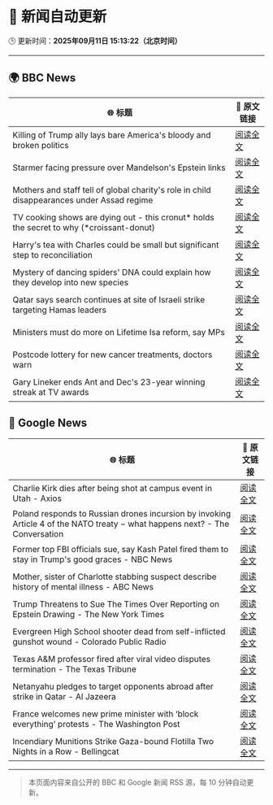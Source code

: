 # 🧠 新闻自动更新

🕒 更新时间：**2025年09月11日 15:13:22（北京时间）**

---

## 🌍 BBC News

| 🌐 标题 | 🔗 原文链接 |
|--------|-------------|
| Killing of Trump ally lays bare America's bloody and broken politics | [阅读全文](https://www.bbc.com/news/articles/cm2z9z4m22ro?at_medium=RSS&at_campaign=rss) |
| Starmer facing pressure over Mandelson's Epstein links | [阅读全文](https://www.bbc.com/news/articles/cwy9jqn0vyjo?at_medium=RSS&at_campaign=rss) |
| Mothers and staff tell of global charity's role in child disappearances under Assad regime | [阅读全文](https://www.bbc.com/news/articles/c4g53e4zdjpo?at_medium=RSS&at_campaign=rss) |
| TV cooking shows are dying out - this cronut* holds the secret to why (*croissant-donut) | [阅读全文](https://www.bbc.com/news/articles/c0jq1d63l7lo?at_medium=RSS&at_campaign=rss) |
| Harry's tea with Charles could be small but significant step to reconciliation | [阅读全文](https://www.bbc.com/news/articles/cly0e0e7p0jo?at_medium=RSS&at_campaign=rss) |
| Mystery of dancing spiders' DNA could explain how they develop into new species | [阅读全文](https://www.bbc.com/news/articles/c4gzl2zj72jo?at_medium=RSS&at_campaign=rss) |
| Qatar says search continues at site of Israeli strike targeting Hamas leaders | [阅读全文](https://www.bbc.com/news/articles/crme74p9gn2o?at_medium=RSS&at_campaign=rss) |
| Ministers must do more on Lifetime Isa reform, say MPs | [阅读全文](https://www.bbc.com/news/articles/cge27j499yyo?at_medium=RSS&at_campaign=rss) |
| Postcode lottery for new cancer treatments, doctors warn | [阅读全文](https://www.bbc.com/news/articles/c4gz3py0dwvo?at_medium=RSS&at_campaign=rss) |
| Gary Lineker ends Ant and Dec's 23-year winning streak at TV awards | [阅读全文](https://www.bbc.com/news/articles/cg7dgd394kno?at_medium=RSS&at_campaign=rss) |

## 📰 Google News

| 🌐 标题 | 🔗 原文链接 |
|--------|-------------|
| Charlie Kirk dies after being shot at campus event in Utah - Axios | [阅读全文](https://news.google.com/rss/articles/CBMifkFVX3lxTE1ReTF0LXBBWFYycnJQeTBReEV6UzhrNEg1Q1pUUnlBM25XN2w0TjZFaExWMFJLWlkxWm05clV2a3BobVlyd0tEWXlrZk5RNUFxbUpjeERmbGs1SWdiNk1iQWJRVkdzeUlmRWhOem94d2hERjN2MnBJZjJobDdEdw?oc=5) |
| Poland responds to Russian drones incursion by invoking Article 4 of the NATO treaty − what happens next? - The Conversation | [阅读全文](https://news.google.com/rss/articles/CBMi0wFBVV95cUxQSUNKc2h2eGtNa292TWM3emJzMll2NldNVE9vRHZTdHhDbGlQalBFZUdRQWhrSGhoczhkRGJNcHRGSW1JOE9XS0lpTF9ZQXViQ2pXU0V4eHY3UkgxTEJrWjcxVzdZVnRfTVM2U012RHZtZWh1cWJ0ZmxwcnRxdWJjZlQySVVYTjNUSVVYejhEdTNhSTVCYzMtaHJDS1JIU2ExSWlYXzVqajZCdnVYUUR2ZE4yWDIyRXFlWWJxejV0cWJGT0dHN3ZucURSX0VaQVN4djU0?oc=5) |
| Former top FBI officials sue, say Kash Patel fired them to stay in Trump's good graces - NBC News | [阅读全文](https://news.google.com/rss/articles/CBMizgFBVV95cUxPNVhON1gxay1iSHByWEFoejhEeDFweFh1cUh4RUQ1b1ZmTUl5OXJNYjh2R2x4SThZTEpPVDV3MzB2aENhN2ZvYzZXMUR4Q1pVNlJjMGo3bzVTOGljUkota3U4cHdaMzBIUEZNNU1YNjVWMnMwV21WNXh6aTNTWUQ5RVFUUWd1ZnhwTXUzbTJUdmZlcmQ5ZEhRLW5VU0RabnJERVFzYzY3a0cwb1c5ZEFzUFl4Y1hnYTBrOWkwQXFyVEotdHhBaHN0QjBSY0d3d9IBVkFVX3lxTE4tZmhIb21UcDExQ204T0xJeS1HQnh1ck9XQ3RxZXFFeHk3ZUZLdThNdEw2ejgxUjQ0RVo4dWJ5N0U3RVlBdWRmUThWTHJHNVdlZTNLb293?oc=5) |
| Mother, sister of Charlotte stabbing suspect describe history of mental illness - ABC News | [阅读全文](https://news.google.com/rss/articles/CBMirgFBVV95cUxNTkY5WFh6VmVOREI5c2hqS1ZDVWZPamI0c2J5NUIyWDc3S2JfZXlpcEhQWWY1SmtRcVZVNXY2eDJGQ0x2QVp2V3h3bXBuMDJ5b0FpTzlFMXI0REtRaDNCTmQwdVRVQzNCang5V0NTR1NhMHlHMmdQZU1pekI1blp0VjVtcUdDYzdLalZrcnZlMlZsT3VOY0NjVXk1b0ZmOVFIYnlZV25MVFpkblBhUUE?oc=5) |
| Trump Threatens to Sue The Times Over Reporting on Epstein Drawing - The New York Times | [阅读全文](https://news.google.com/rss/articles/CBMiiwFBVV95cUxQZ2NmWnkzRWF0X2tFRk5reThQVTQ3WW9JbXBDcXJKRTQ5aURiZDBmYUpvbU1nbXVhRV9sRF9rM3JPM3dxS3I5X3pHRm50RWZESGVKVkRkTUp0akIwS3cteUpxLUMzNHdIVW5mM0FTQldNYVRyaGZYSEFjeG91Skt5bEhmRmZkU1NFRWJ3?oc=5) |
| Evergreen High School shooter dead from self-inflicted gunshot wound - Colorado Public Radio | [阅读全文](https://news.google.com/rss/articles/CBMib0FVX3lxTE85cDdVTTBjZl9PYlBiUFpla1FtYldXZE84VHRUR0NGUlpwR3VIckRzem42M2NTUGxuVTBBU3hXWk5RQ3lkdmJtTVB1VUo5Zjd1NkpqZno3akNBWnNuVlZjVXphalBPQm5MRGVzUEFvWQ?oc=5) |
| Texas A&M professor fired after viral video disputes termination - The Texas Tribune | [阅读全文](https://news.google.com/rss/articles/CBMilAFBVV95cUxNbUtVckNkbUt0QUxHVEtBWm04V1ZLTGlKUVZTVi1tYVNRX2tHOVdzZS1JVzNMWXNHWm8tT2tUN2lMWjdmZmZHWFEwRm9tQktGbGtqT3ctbXJhQWxMN05iSUdNbmFJSVM4Mlg4T2s4TFBOZE4wbnJ1NThvZ184T1FPaUw1M3FISlJGT1otelJMNDNqNVFS?oc=5) |
| Netanyahu pledges to target opponents abroad after strike in Qatar - Al Jazeera | [阅读全文](https://news.google.com/rss/articles/CBMipwFBVV95cUxNVHhrMzktREl6MklSdUNXRzdydUNFVGdkVDl1aFhKcHNteFdMVUFITWZ3OU9hU0ZqZElYWVVadnBfVHFZbmRhb2FaU1FrdzV3ZUpSRG1rdFhnQ2xkWDhuUTJ6Wkp6blJOcVdGR1EtQW5IR2d4eDN4ejdLQV9YMDFJX2RMQXhFTmd3eXJVU2QyUV9ZMXBwZk1XcTZ5bmM1d1FIbDM5QmprSdIBrAFBVV95cUxORTdtYmtMbzAwT1ZINVZKb0pFa1FHMkxrWkNLeXNVcE54T3o2WTRLTDBEblItUDVqT1RkLXpyakdRSi1nNmxjRzc0VmREb2ZPMUhpbjhiOWlYcVpKSWx2VWIzYTFHbFpiS1lHVUozanJndkxzTmhYVXQ4aWt2TjNCVXFSSXh6N3NRMVF0VWdQNm8tbGE3MVlSX3lDelV3ajdzLVFOeEJnQ251SktJ?oc=5) |
| France welcomes new prime minister with ‘block everything’ protests - The Washington Post | [阅读全文](https://news.google.com/rss/articles/CBMimwFBVV95cUxNTWlxMXJXS21CRlkwNFd2OTlSbEg5OTFuSUxJOFJZVUVJV2VTTDVpODBaZHNWbWRod00xMnROWjNTNWh5UkZ5WUxERHhNUFdFZmNRZmVxRldQaDdtanNTVFhfclp6a1dKdnFwZnA0YTdxT3dDUl9qcGNVdEtNMjFqelNVV3lQdkNaZUVXN3FzcWtNenhoS1FrVlRvMA?oc=5) |
| Incendiary Munitions Strike Gaza-bound Flotilla Two Nights in a Row - Bellingcat | [阅读全文](https://news.google.com/rss/articles/CBMisAFBVV95cUxQX3NsVHFkeG9BSnFuR21Sbjl0YjdsdTN6bWNYTTMtQU9OYmNOUlRqUUt6bnVkMmk0NVBFb2NDVmc1UnBIaXBKWk50NE1mTmJxeHF6Q2tQWjFqR1JIOUpNNkJtbmFoejZ3S0I3bzhyM2wzNWRVVWlKYUFGN2NHaHZFUlFON0ljcjRpZG96TnJTQ0h3ZjY4RXhPeU1iZzg2dHFlODNocVFkQzdEM3JJVG82Ug?oc=5) |

---
> 本页面内容来自公开的 BBC 和 Google 新闻 RSS 源，每 10 分钟自动更新。